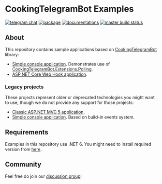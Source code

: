 # CookingTelegramBot Examples

[![telegram chat](https://img.shields.io/badge/Support_Chat-Telegram-blue.svg?style=flat-square)](https://t.me/joinchat/B35YY0QbLfd034CFnvCtCA)
[![package](https://img.shields.io/nuget/vpre/CookingTelegramBot.svg?label=CookingTelegramBot&style=flat-square)](https://www.nuget.org/packages/CookingTelegramBot)
[![documentations](https://img.shields.io/badge/Documentations-Book-orange.svg?style=flat-square)](https://telegrambots.github.io/book/)
[![master build status](https://img.shields.io/github/actions/workflow/status/TelegramBots/CookingTelegramBot.Examples/build_examples.yml?style=flat-square)](https://github.com/TelegramBots/CookingTelegramBot.Examples/actions/workflows/build_examples.yml)

## About

This repository contains sample applications based on [CookingTelegramBot](https://github.com/TelegramBots/CookingTelegramBot) library:

- [Simple console application](https://github.com/TelegramBots/CookingTelegramBot.Examples/tree/master/CookingTelegramBot.Examples.Polling). Demonstrates use of [CookingTelegramBot.Extensions.Polling](https://github.com/TelegramBots/CookingTelegramBot.Extensions.Polling).
- [ASP.NET Core Web Hook application](https://github.com/TelegramBots/CookingTelegramBot.Examples/tree/master/CookingTelegramBot.Examples.WebHook).

### Legacy projects

These projects represent older or deprecated technologies you might want to use, though we do not provide any support for those projects:

- [Classic ASP.NET MVC 5 application](https://github.com/TelegramBots/CookingTelegramBot.Examples/tree/legacy-ASPNET).
- [Simple console application](https://github.com/TelegramBots/CookingTelegramBot.Examples/tree/legacy-events). Based on build-in events system.

## Requirements

Examples in this repository use .NET 6. You might need to install required version from [here](https://dotnet.microsoft.com/download).

## Community

Feel free do join our [discussion group](https://t.me/tgbots_dotnet)!
